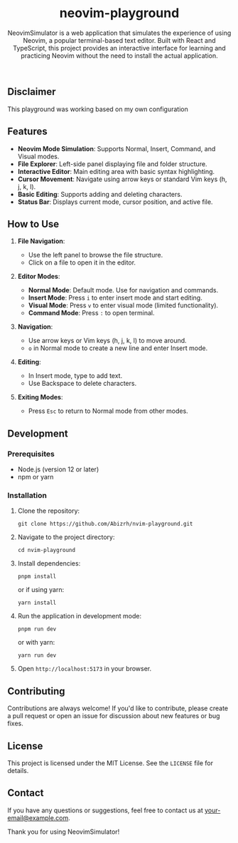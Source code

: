 <h1 align="center">
neovim-playground
</h1>

<p align="center">
NeovimSimulator is a web application that simulates the experience of using Neovim, a popular terminal-based text editor. Built with React and TypeScript, this project provides an interactive interface for learning and practicing Neovim without the need to install the actual application.
</p>


<br>


## Disclaimer
This playground was working based on my own configuration

## Features

- **Neovim Mode Simulation**: Supports Normal, Insert, Command, and Visual modes.
- **File Explorer**: Left-side panel displaying file and folder structure.
- **Interactive Editor**: Main editing area with basic syntax highlighting.
- **Cursor Movement**: Navigate using arrow keys or standard Vim keys (h, j, k, l).
- **Basic Editing**: Supports adding and deleting characters.
- **Status Bar**: Displays current mode, cursor position, and active file.

## How to Use

1. **File Navigation**:
   - Use the left panel to browse the file structure.
   - Click on a file to open it in the editor.

2. **Editor Modes**:
   - **Normal Mode**: Default mode. Use for navigation and commands.
   - **Insert Mode**: Press `i` to enter insert mode and start editing.
   - **Visual Mode**: Press `v` to enter visual mode (limited functionality).
   - **Command Mode**: Press `:` to open terminal.

3. **Navigation**:
   - Use arrow keys or Vim keys (h, j, k, l) to move around.
   - `o` in Normal mode to create a new line and enter Insert mode.

4. **Editing**:
   - In Insert mode, type to add text.
   - Use Backspace to delete characters.

5. **Exiting Modes**:
   - Press `Esc` to return to Normal mode from other modes.

## Development

### Prerequisites

- Node.js (version 12 or later)
- npm or yarn

### Installation

1. Clone the repository:
   ```
   git clone https://github.com/Abizrh/nvim-playground.git
   ```

2. Navigate to the project directory:
   ```
   cd nvim-playground
   ```

3. Install dependencies:
   ```
   pnpm install
   ```
   or if using yarn:
   ```
   yarn install
   ```

4. Run the application in development mode:
   ```
   pnpm run dev
   ```
   or with yarn:
   ```
   yarn run dev
   ```

5. Open `http://localhost:5173` in your browser.

## Contributing

Contributions are always welcome! If you'd like to contribute, please create a pull request or open an issue for discussion about new features or bug fixes.

## License

This project is licensed under the MIT License. See the `LICENSE` file for details.

## Contact

If you have any questions or suggestions, feel free to contact us at [your-email@example.com](mailto:your-email@example.com).

Thank you for using NeovimSimulator!
